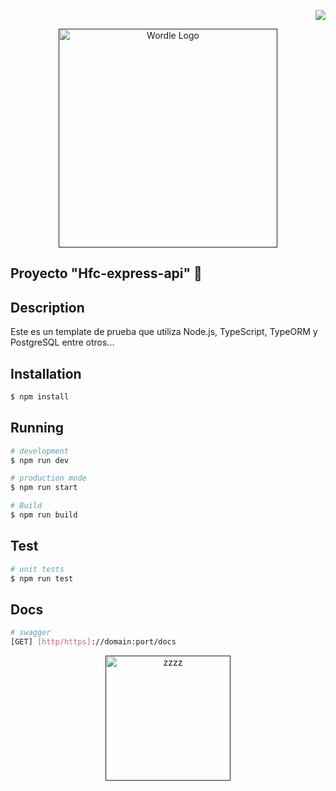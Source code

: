 <p align="right"> <img src="https://img.shields.io/badge/STATUS-EN%20DESAROLLO-green"></p>

<p align="center">
  <a href="" target="blank"><img src="https://miro.medium.com/v2/resize:fit:900/0*foMyEI_p9itich5y.png" width="350" alt="Wordle Logo" /></a>
</p>

## Proyecto "Hfc-express-api" :rocket:

## Description

Este es un template de prueba que utiliza Node.js, TypeScript, TypeORM y PostgreSQL entre otros...

## Installation

```bash
$ npm install
```

## Running

```bash
# development
$ npm run dev

# production mode
$ npm run start

# Build
$ npm run build
```

## Test

```bash
# unit tests
$ npm run test
```

## Docs

```bash
# swagger
[GET] [http/https]://domain:port/docs
```

<p align="center">
  <a href="" target="blank"><img src="https://www.artistapirata.com/wp-content/uploads/2018/12/programas-full-linux-descargar-programas-linux-300x181.jpg" width="200" alt="zzzz" /></a>
</p>
